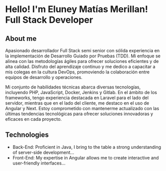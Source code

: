 # Hello! I'm Eluney Matías Merillan! Full Stack Developer

## About me
Apasionado desarrollador Full Stack semi senior con sólida experiencia en la implementación de Desarrollo Guiado por Pruebas (TDD). Mi enfoque se alinea con las metodologías ágiles para ofrecer soluciones eficientes y de alta calidad. Disfruto del aprendizaje continuo y me dedico a capacitar a mis colegas en la cultura DevOps, promoviendo la colaboración entre equipos de desarrollo y operaciones.

Mi conjunto de habilidades técnicas abarca diversas tecnologías, incluyendo PHP, JavaScript, Docker, Jenkins y Gitlab. En el ámbito de los frameworks, tengo experiencia destacada en Laravel para el lado del servidor, mientras que en el lado del cliente, me destaco en el uso de Angular y Next. Estoy comprometido con mantenerme actualizado con las últimas tendencias tecnológicas para ofrecer soluciones innovadoras y eficaces en cada proyecto.

## Technologies
- Back-End: Proficient in Java, I bring to the table a strong understanding of server-side development...
- Front-End: My expertise in Angular allows me to create interactive and user-friendly interfaces...
